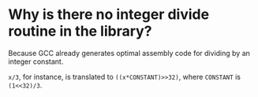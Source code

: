 # Why is there no integer divide routine in the library? #
Because GCC already generates optimal assembly code for dividing by an integer constant.

`x/3`, for instance, is translated to `((x*CONSTANT)>>32)`, where `CONSTANT` is `(1<<32)/3`.